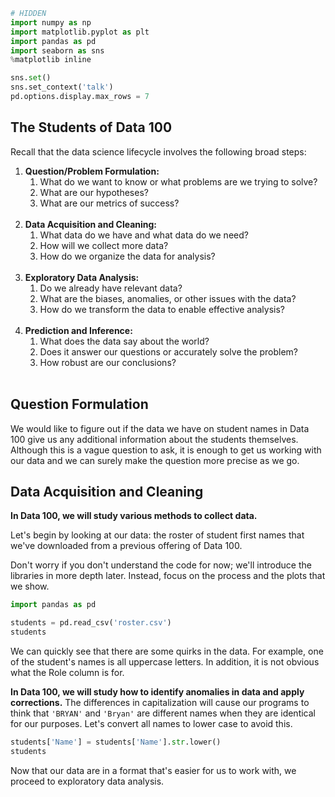 

```python
# HIDDEN
import numpy as np
import matplotlib.pyplot as plt
import pandas as pd
import seaborn as sns
%matplotlib inline

sns.set()
sns.set_context('talk')
pd.options.display.max_rows = 7
```

## The Students of Data 100

Recall that the data science lifecycle involves the following broad steps:

1. **Question/Problem Formulation:** 
    1. What do we want to know or what problems are we trying to solve?  
    1. What are our hypotheses? 
    1. What are our metrics of success? <br/><br/>
1. **Data Acquisition and Cleaning:** 
    1. What data do we have and what data do we need?  
    1. How will we collect more data? 
    1. How do we organize the data for analysis?  <br/><br/>
1. **Exploratory Data Analysis:** 
    1. Do we already have relevant data?  
    1. What are the biases, anomalies, or other issues with the data?  
    1. How do we transform the data to enable effective analysis? <br/><br/>
1. **Prediction and Inference:** 
    1. What does the data say about the world?  
    1. Does it answer our questions or accurately solve the problem?  
    1. How robust are our conclusions? <br/><br/>
    

## Question Formulation

We would like to figure out if the data we have on student names in Data 100 give
us any additional information about the students themselves. Although this is a
vague question to ask, it is enough to get us working with our data and we can
surely make the question more precise as we go.

## Data Acquisition and Cleaning

**In Data 100, we will study various methods to collect data.**

Let's begin by looking at our data: the roster of student first names that we've downloaded from a previous offering of Data 100.

Don't worry if you don't understand the code for now; we'll introduce the libraries in more depth later. Instead, focus on the process and the plots that we show.


```python
import pandas as pd

students = pd.read_csv('roster.csv')
students
```

We can quickly see that there are some quirks in the data. For example, one of the student's names is all uppercase letters. In addition, it is not obvious what the Role column is for.

**In Data 100, we will study how to identify anomalies in data and apply corrections.** The differences in capitalization will cause our programs to think that `'BRYAN'` and `'Bryan'` are different names when they are identical for our purposes. Let's convert all names to lower case to avoid this.


```python
students['Name'] = students['Name'].str.lower()
students
```

Now that our data are in a format that's easier for us to work with, we proceed to exploratory data analysis.
